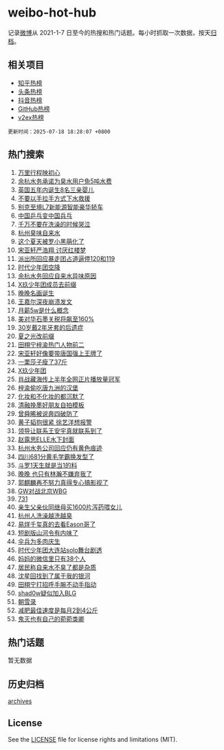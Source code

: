 # weibo-hot-hub

记录[微博](https://www.weibo.com)从 2021-1-7 日至今的热搜和热门话题。每小时抓取一次数据，按天[归档](archives)。

## 相关项目

- [知乎热榜](https://github.com/snaildev/zhihu-hot-hub)
- [头条热榜](https://github.com/snaildev/toutiao-hot-hub)
- [抖音热榜](https://github.com/snaildev/douyin-hot-hub)
- [GitHub热榜](https://github.com/snaildev/github-hot-hub)
- [v2ex热榜](https://github.com/snaildev/v2ex-hot-hub)


`更新时间：2025-07-18 18:28:07 +0800`

## 热门搜索

1. [万里行程映初心](https://m.weibo.cn/search?containerid=100103type%3D1%26t%3D10%26q%3D%23%E4%B8%87%E9%87%8C%E8%A1%8C%E7%A8%8B%E6%98%A0%E5%88%9D%E5%BF%83%23&stream_entry_id=51&isnewpage=1&extparam=seat%3D1%26cate%3D10103%26pos%3D0%26filter_type%3Drealtimehot%26stream_entry_id%3D51%26c_type%3D51%26dgr%3D0%26q%3D%2523%25E4%25B8%2587%25E9%2587%258C%25E8%25A1%258C%25E7%25A8%258B%25E6%2598%25A0%25E5%2588%259D%25E5%25BF%2583%2523%26display_time%3D1752834485%26pre_seqid%3D175283448571009962369)
1. [余杭水务承诺为臭水用户免5吨水费](https://m.weibo.cn/search?containerid=100103type%3D1%26t%3D10%26q%3D%23%E4%BD%99%E6%9D%AD%E6%B0%B4%E5%8A%A1%E6%89%BF%E8%AF%BA%E4%B8%BA%E8%87%AD%E6%B0%B4%E7%94%A8%E6%88%B7%E5%85%8D5%E5%90%A8%E6%B0%B4%E8%B4%B9%23&stream_entry_id=31&isnewpage=1&extparam=seat%3D1%26dgr%3D0%26filter_type%3Drealtimehot%26c_type%3D31%26cate%3D5001%26pos%3D0%26lcate%3D5001%26band_rank%3D1%26stream_entry_id%3D31%26flag%3D0%26realpos%3D1%26q%3D%2523%25E4%25BD%2599%25E6%259D%25AD%25E6%25B0%25B4%25E5%258A%25A1%25E6%2589%25BF%25E8%25AF%25BA%25E4%25B8%25BA%25E8%2587%25AD%25E6%25B0%25B4%25E7%2594%25A8%25E6%2588%25B7%25E5%2585%258D5%25E5%2590%25A8%25E6%25B0%25B4%25E8%25B4%25B9%2523%26display_time%3D1752834485%26pre_seqid%3D175283448571009962369)
1. [英国五年内诞生8名三亲婴儿](https://m.weibo.cn/search?containerid=100103type%3D1%26t%3D10%26q%3D%23%E8%8B%B1%E5%9B%BD%E4%BA%94%E5%B9%B4%E5%86%85%E8%AF%9E%E7%94%9F8%E5%90%8D%E4%B8%89%E4%BA%B2%E5%A9%B4%E5%84%BF%23&stream_entry_id=31&isnewpage=1&extparam=seat%3D1%26dgr%3D0%26filter_type%3Drealtimehot%26c_type%3D31%26cate%3D5001%26pos%3D1%26lcate%3D5001%26band_rank%3D2%26stream_entry_id%3D31%26flag%3D0%26realpos%3D2%26q%3D%2523%25E8%258B%25B1%25E5%259B%25BD%25E4%25BA%2594%25E5%25B9%25B4%25E5%2586%2585%25E8%25AF%259E%25E7%2594%259F8%25E5%2590%258D%25E4%25B8%2589%25E4%25BA%25B2%25E5%25A9%25B4%25E5%2584%25BF%2523%26display_time%3D1752834485%26pre_seqid%3D175283448571009962369)
1. [不要以手拉手方式下水救援](https://m.weibo.cn/search?containerid=100103type%3D1%26t%3D10%26q%3D%23%E4%B8%8D%E8%A6%81%E4%BB%A5%E6%89%8B%E6%8B%89%E6%89%8B%E6%96%B9%E5%BC%8F%E4%B8%8B%E6%B0%B4%E6%95%91%E6%8F%B4%23&stream_entry_id=31&isnewpage=1&extparam=seat%3D1%26dgr%3D0%26filter_type%3Drealtimehot%26c_type%3D31%26cate%3D5001%26pos%3D2%26lcate%3D5001%26band_rank%3D3%26stream_entry_id%3D31%26flag%3D0%26realpos%3D3%26q%3D%2523%25E4%25B8%258D%25E8%25A6%2581%25E4%25BB%25A5%25E6%2589%258B%25E6%258B%2589%25E6%2589%258B%25E6%2596%25B9%25E5%25BC%258F%25E4%25B8%258B%25E6%25B0%25B4%25E6%2595%2591%25E6%258F%25B4%2523%26display_time%3D1752834485%26pre_seqid%3D175283448571009962369)
1. [别克至境L7新能源智能豪华轿车](https://m.weibo.cn/search?containerid=100103type%3D1%26t%3D10%26q%3D%23%E5%88%AB%E5%85%8B%E8%87%B3%E5%A2%83L7%E6%96%B0%E8%83%BD%E6%BA%90%E6%99%BA%E8%83%BD%E8%B1%AA%E5%8D%8E%E8%BD%BF%E8%BD%A6%23&stream_entry_id=31&isnewpage=1&extparam=seat%3D1%26dgr%3D0%26adid%3D293965%26filter_type%3Drealtimehot%26c_type%3D31%26topic_ad%3D1%26cate%3D5001%26lcate%3D5001%26band_rank%3D4%26stream_entry_id%3D31%26pos%3D3%26q%3D%2523%25E5%2588%25AB%25E5%2585%258B%25E8%2587%25B3%25E5%25A2%2583L7%25E6%2596%25B0%25E8%2583%25BD%25E6%25BA%2590%25E6%2599%25BA%25E8%2583%25BD%25E8%25B1%25AA%25E5%258D%258E%25E8%25BD%25BF%25E8%25BD%25A6%2523%26is_ad_pos%3D1%26display_time%3D1752834485%26pre_seqid%3D175283448571009962369)
1. [中国乒乓变中国兵乓](https://m.weibo.cn/search?containerid=100103type%3D1%26t%3D10%26q%3D%E4%B8%AD%E5%9B%BD%E4%B9%92%E4%B9%93%E5%8F%98%E4%B8%AD%E5%9B%BD%E5%85%B5%E4%B9%93&stream_entry_id=31&isnewpage=1&extparam=seat%3D1%26dgr%3D0%26filter_type%3Drealtimehot%26c_type%3D31%26cate%3D5001%26pos%3D4%26lcate%3D5001%26band_rank%3D4%26stream_entry_id%3D31%26flag%3D0%26realpos%3D4%26q%3D%25E4%25B8%25AD%25E5%259B%25BD%25E4%25B9%2592%25E4%25B9%2593%25E5%258F%2598%25E4%25B8%25AD%25E5%259B%25BD%25E5%2585%25B5%25E4%25B9%2593%26display_time%3D1752834485%26pre_seqid%3D175283448571009962369)
1. [千万不要在洗澡的时候哭泣](https://m.weibo.cn/search?containerid=100103type%3D1%26t%3D10%26q%3D%E5%8D%83%E4%B8%87%E4%B8%8D%E8%A6%81%E5%9C%A8%E6%B4%97%E6%BE%A1%E7%9A%84%E6%97%B6%E5%80%99%E5%93%AD%E6%B3%A3&stream_entry_id=31&isnewpage=1&extparam=seat%3D1%26dgr%3D0%26filter_type%3Drealtimehot%26c_type%3D31%26cate%3D5001%26pos%3D5%26lcate%3D5001%26band_rank%3D5%26stream_entry_id%3D31%26flag%3D2%26realpos%3D5%26q%3D%25E5%258D%2583%25E4%25B8%2587%25E4%25B8%258D%25E8%25A6%2581%25E5%259C%25A8%25E6%25B4%2597%25E6%25BE%25A1%25E7%259A%2584%25E6%2597%25B6%25E5%2580%2599%25E5%2593%25AD%25E6%25B3%25A3%26display_time%3D1752834485%26pre_seqid%3D175283448571009962369)
1. [杭州臭味自来水](https://m.weibo.cn/search?containerid=100103type%3D1%26t%3D10%26q%3D%E6%9D%AD%E5%B7%9E%E8%87%AD%E5%91%B3%E8%87%AA%E6%9D%A5%E6%B0%B4&stream_entry_id=31&isnewpage=1&extparam=seat%3D1%26dgr%3D0%26filter_type%3Drealtimehot%26c_type%3D31%26cate%3D5001%26pos%3D6%26lcate%3D5001%26band_rank%3D6%26stream_entry_id%3D31%26flag%3D2%26realpos%3D6%26q%3D%25E6%259D%25AD%25E5%25B7%259E%25E8%2587%25AD%25E5%2591%25B3%25E8%2587%25AA%25E6%259D%25A5%25E6%25B0%25B4%26display_time%3D1752834485%26pre_seqid%3D175283448571009962369)
1. [这个夏天被罗小黑萌化了](https://m.weibo.cn/search?containerid=100103type%3D1%26t%3D10%26q%3D%23%E8%BF%99%E4%B8%AA%E5%A4%8F%E5%A4%A9%E8%A2%AB%E7%BD%97%E5%B0%8F%E9%BB%91%E8%90%8C%E5%8C%96%E4%BA%86%23&stream_entry_id=31&isnewpage=1&extparam=seat%3D1%26dgr%3D0%26adid%3D293809%26filter_type%3Drealtimehot%26c_type%3D31%26topic_ad%3D1%26cate%3D5001%26lcate%3D5001%26band_rank%3D7%26stream_entry_id%3D31%26pos%3D7%26q%3D%2523%25E8%25BF%2599%25E4%25B8%25AA%25E5%25A4%258F%25E5%25A4%25A9%25E8%25A2%25AB%25E7%25BD%2597%25E5%25B0%258F%25E9%25BB%2591%25E8%2590%258C%25E5%258C%2596%25E4%25BA%2586%2523%26is_ad_pos%3D1%26display_time%3D1752834485%26pre_seqid%3D175283448571009962369)
1. [宋亚轩严浩翔 讨厌红楼梦](https://m.weibo.cn/search?containerid=100103type%3D1%26t%3D10%26q%3D%E5%AE%8B%E4%BA%9A%E8%BD%A9%E4%B8%A5%E6%B5%A9%E7%BF%94+%E8%AE%A8%E5%8E%8C%E7%BA%A2%E6%A5%BC%E6%A2%A6&stream_entry_id=31&isnewpage=1&extparam=seat%3D1%26dgr%3D0%26filter_type%3Drealtimehot%26c_type%3D31%26cate%3D5001%26pos%3D8%26lcate%3D5001%26band_rank%3D7%26stream_entry_id%3D31%26flag%3D1%26realpos%3D7%26q%3D%25E5%25AE%258B%25E4%25BA%259A%25E8%25BD%25A9%25E4%25B8%25A5%25E6%25B5%25A9%25E7%25BF%2594%2520%25E8%25AE%25A8%25E5%258E%258C%25E7%25BA%25A2%25E6%25A5%25BC%25E6%25A2%25A6%26display_time%3D1752834485%26pre_seqid%3D175283448571009962369)
1. [派出所回应暴走团占道逼停120和119](https://m.weibo.cn/search?containerid=100103type%3D1%26t%3D10%26q%3D%23%E6%B4%BE%E5%87%BA%E6%89%80%E5%9B%9E%E5%BA%94%E6%9A%B4%E8%B5%B0%E5%9B%A2%E5%8D%A0%E9%81%93%E9%80%BC%E5%81%9C120%E5%92%8C119%23&stream_entry_id=31&isnewpage=1&extparam=seat%3D1%26dgr%3D0%26filter_type%3Drealtimehot%26c_type%3D31%26cate%3D5001%26pos%3D9%26lcate%3D5001%26band_rank%3D8%26stream_entry_id%3D31%26flag%3D0%26realpos%3D8%26q%3D%2523%25E6%25B4%25BE%25E5%2587%25BA%25E6%2589%2580%25E5%259B%259E%25E5%25BA%2594%25E6%259A%25B4%25E8%25B5%25B0%25E5%259B%25A2%25E5%258D%25A0%25E9%2581%2593%25E9%2580%25BC%25E5%2581%259C120%25E5%2592%258C119%2523%26display_time%3D1752834485%26pre_seqid%3D175283448571009962369)
1. [时代少年团空降](https://m.weibo.cn/search?containerid=100103type%3D1%26t%3D10%26q%3D%E6%97%B6%E4%BB%A3%E5%B0%91%E5%B9%B4%E5%9B%A2%E7%A9%BA%E9%99%8D&stream_entry_id=31&isnewpage=1&extparam=seat%3D1%26dgr%3D0%26filter_type%3Drealtimehot%26c_type%3D31%26cate%3D5001%26pos%3D10%26lcate%3D5001%26band_rank%3D9%26stream_entry_id%3D31%26flag%3D0%26realpos%3D9%26q%3D%25E6%2597%25B6%25E4%25BB%25A3%25E5%25B0%2591%25E5%25B9%25B4%25E5%259B%25A2%25E7%25A9%25BA%25E9%2599%258D%26display_time%3D1752834485%26pre_seqid%3D175283448571009962369)
1. [余杭水务回应自来水异味原因](https://m.weibo.cn/search?containerid=100103type%3D1%26t%3D10%26q%3D%23%E4%BD%99%E6%9D%AD%E6%B0%B4%E5%8A%A1%E5%9B%9E%E5%BA%94%E8%87%AA%E6%9D%A5%E6%B0%B4%E5%BC%82%E5%91%B3%E5%8E%9F%E5%9B%A0%23&stream_entry_id=31&isnewpage=1&extparam=seat%3D1%26dgr%3D0%26filter_type%3Drealtimehot%26c_type%3D31%26cate%3D5001%26pos%3D11%26lcate%3D5001%26band_rank%3D10%26stream_entry_id%3D31%26flag%3D1%26realpos%3D10%26q%3D%2523%25E4%25BD%2599%25E6%259D%25AD%25E6%25B0%25B4%25E5%258A%25A1%25E5%259B%259E%25E5%25BA%2594%25E8%2587%25AA%25E6%259D%25A5%25E6%25B0%25B4%25E5%25BC%2582%25E5%2591%25B3%25E5%258E%259F%25E5%259B%25A0%2523%26display_time%3D1752834485%26pre_seqid%3D175283448571009962369)
1. [X玖少年团成员去前缀](https://m.weibo.cn/search?containerid=100103type%3D1%26t%3D10%26q%3D%23X%E7%8E%96%E5%B0%91%E5%B9%B4%E5%9B%A2%E6%88%90%E5%91%98%E5%8E%BB%E5%89%8D%E7%BC%80%23&stream_entry_id=31&isnewpage=1&extparam=seat%3D1%26dgr%3D0%26filter_type%3Drealtimehot%26c_type%3D31%26cate%3D5001%26pos%3D12%26lcate%3D5001%26band_rank%3D11%26stream_entry_id%3D31%26flag%3D1%26realpos%3D11%26q%3D%2523X%25E7%258E%2596%25E5%25B0%2591%25E5%25B9%25B4%25E5%259B%25A2%25E6%2588%2590%25E5%2591%2598%25E5%258E%25BB%25E5%2589%258D%25E7%25BC%2580%2523%26display_time%3D1752834485%26pre_seqid%3D175283448571009962369)
1. [晚晚名画诞生](https://m.weibo.cn/search?containerid=100103type%3D1%26t%3D10%26q%3D%E6%99%9A%E6%99%9A%E5%90%8D%E7%94%BB%E8%AF%9E%E7%94%9F&stream_entry_id=31&isnewpage=1&extparam=seat%3D1%26dgr%3D0%26filter_type%3Drealtimehot%26c_type%3D31%26cate%3D5001%26pos%3D13%26lcate%3D5001%26band_rank%3D12%26stream_entry_id%3D31%26flag%3D1%26realpos%3D12%26q%3D%25E6%2599%259A%25E6%2599%259A%25E5%2590%258D%25E7%2594%25BB%25E8%25AF%259E%25E7%2594%259F%26display_time%3D1752834485%26pre_seqid%3D175283448571009962369)
1. [王嘉尔深夜崩溃发文](https://m.weibo.cn/search?containerid=100103type%3D1%26t%3D10%26q%3D%23%E7%8E%8B%E5%98%89%E5%B0%94%E6%B7%B1%E5%A4%9C%E5%B4%A9%E6%BA%83%E5%8F%91%E6%96%87%23&stream_entry_id=31&isnewpage=1&extparam=seat%3D1%26dgr%3D0%26filter_type%3Drealtimehot%26c_type%3D31%26cate%3D5001%26pos%3D14%26lcate%3D5001%26band_rank%3D13%26stream_entry_id%3D31%26flag%3D2%26realpos%3D13%26q%3D%2523%25E7%258E%258B%25E5%2598%2589%25E5%25B0%2594%25E6%25B7%25B1%25E5%25A4%259C%25E5%25B4%25A9%25E6%25BA%2583%25E5%258F%2591%25E6%2596%2587%2523%26display_time%3D1752834485%26pre_seqid%3D175283448571009962369)
1. [月薪5w是什么概念](https://m.weibo.cn/search?containerid=100103type%3D1%26t%3D10%26q%3D%E6%9C%88%E8%96%AA5w%E6%98%AF%E4%BB%80%E4%B9%88%E6%A6%82%E5%BF%B5&stream_entry_id=31&isnewpage=1&extparam=seat%3D1%26dgr%3D0%26filter_type%3Drealtimehot%26c_type%3D31%26cate%3D5001%26pos%3D15%26lcate%3D5001%26band_rank%3D14%26stream_entry_id%3D31%26flag%3D0%26realpos%3D14%26q%3D%25E6%259C%2588%25E8%2596%25AA5w%25E6%2598%25AF%25E4%25BB%2580%25E4%25B9%2588%25E6%25A6%2582%25E5%25BF%25B5%26display_time%3D1752834485%26pre_seqid%3D175283448571009962369)
1. [美对华石墨关税将飙至160%](https://m.weibo.cn/search?containerid=100103type%3D1%26t%3D10%26q%3D%23%E7%BE%8E%E5%AF%B9%E5%8D%8E%E7%9F%B3%E5%A2%A8%E5%85%B3%E7%A8%8E%E5%B0%86%E9%A3%99%E8%87%B3160%25%23&stream_entry_id=31&isnewpage=1&extparam=seat%3D1%26dgr%3D0%26filter_type%3Drealtimehot%26c_type%3D31%26cate%3D5001%26pos%3D16%26lcate%3D5001%26band_rank%3D15%26stream_entry_id%3D31%26flag%3D1%26realpos%3D15%26q%3D%2523%25E7%25BE%258E%25E5%25AF%25B9%25E5%258D%258E%25E7%259F%25B3%25E5%25A2%25A8%25E5%2585%25B3%25E7%25A8%258E%25E5%25B0%2586%25E9%25A3%2599%25E8%2587%25B3160%2525%2523%26display_time%3D1752834485%26pre_seqid%3D175283448571009962369)
1. [30岁戴2年牙套的后遗症](https://m.weibo.cn/search?containerid=100103type%3D1%26t%3D10%26q%3D30%E5%B2%81%E6%88%B42%E5%B9%B4%E7%89%99%E5%A5%97%E7%9A%84%E5%90%8E%E9%81%97%E7%97%87&stream_entry_id=31&isnewpage=1&extparam=seat%3D1%26dgr%3D0%26filter_type%3Drealtimehot%26c_type%3D31%26cate%3D5001%26pos%3D17%26lcate%3D5001%26band_rank%3D16%26stream_entry_id%3D31%26flag%3D2%26realpos%3D16%26q%3D30%25E5%25B2%2581%25E6%2588%25B42%25E5%25B9%25B4%25E7%2589%2599%25E5%25A5%2597%25E7%259A%2584%25E5%2590%258E%25E9%2581%2597%25E7%2597%2587%26display_time%3D1752834485%26pre_seqid%3D175283448571009962369)
1. [夏之光改前缀](https://m.weibo.cn/search?containerid=100103type%3D1%26t%3D10%26q%3D%23%E5%A4%8F%E4%B9%8B%E5%85%89%E6%94%B9%E5%89%8D%E7%BC%80%23&stream_entry_id=31&isnewpage=1&extparam=seat%3D1%26dgr%3D0%26filter_type%3Drealtimehot%26c_type%3D31%26cate%3D5001%26pos%3D18%26lcate%3D5001%26band_rank%3D17%26stream_entry_id%3D31%26flag%3D1%26realpos%3D17%26q%3D%2523%25E5%25A4%258F%25E4%25B9%258B%25E5%2585%2589%25E6%2594%25B9%25E5%2589%258D%25E7%25BC%2580%2523%26display_time%3D1752834485%26pre_seqid%3D175283448571009962369)
1. [田栩宁梓渝热门人物前二](https://m.weibo.cn/search?containerid=100103type%3D1%26t%3D10%26q%3D%23%E7%94%B0%E6%A0%A9%E5%AE%81%E6%A2%93%E6%B8%9D%E7%83%AD%E9%97%A8%E4%BA%BA%E7%89%A9%E5%89%8D%E4%BA%8C%23&stream_entry_id=31&isnewpage=1&extparam=seat%3D1%26dgr%3D0%26filter_type%3Drealtimehot%26c_type%3D31%26cate%3D5001%26pos%3D19%26lcate%3D5001%26band_rank%3D18%26stream_entry_id%3D31%26flag%3D1%26realpos%3D18%26q%3D%2523%25E7%2594%25B0%25E6%25A0%25A9%25E5%25AE%2581%25E6%25A2%2593%25E6%25B8%259D%25E7%2583%25AD%25E9%2597%25A8%25E4%25BA%25BA%25E7%2589%25A9%25E5%2589%258D%25E4%25BA%258C%2523%26display_time%3D1752834485%26pre_seqid%3D175283448571009962369)
1. [宋亚轩好像要带唐国强上王牌了](https://m.weibo.cn/search?containerid=100103type%3D1%26t%3D10%26q%3D%E5%AE%8B%E4%BA%9A%E8%BD%A9%E5%A5%BD%E5%83%8F%E8%A6%81%E5%B8%A6%E5%94%90%E5%9B%BD%E5%BC%BA%E4%B8%8A%E7%8E%8B%E7%89%8C%E4%BA%86&stream_entry_id=31&isnewpage=1&extparam=seat%3D1%26dgr%3D0%26filter_type%3Drealtimehot%26c_type%3D31%26cate%3D5001%26pos%3D20%26lcate%3D5001%26band_rank%3D19%26stream_entry_id%3D31%26flag%3D1%26realpos%3D19%26q%3D%25E5%25AE%258B%25E4%25BA%259A%25E8%25BD%25A9%25E5%25A5%25BD%25E5%2583%258F%25E8%25A6%2581%25E5%25B8%25A6%25E5%2594%2590%25E5%259B%25BD%25E5%25BC%25BA%25E4%25B8%258A%25E7%258E%258B%25E7%2589%258C%25E4%25BA%2586%26display_time%3D1752834485%26pre_seqid%3D175283448571009962369)
1. [一栗莎子瘦了37斤](https://m.weibo.cn/search?containerid=100103type%3D1%26t%3D10%26q%3D%23%E4%B8%80%E6%A0%97%E8%8E%8E%E5%AD%90%E7%98%A6%E4%BA%8637%E6%96%A4%23&stream_entry_id=31&isnewpage=1&extparam=seat%3D1%26dgr%3D0%26filter_type%3Drealtimehot%26c_type%3D31%26cate%3D5001%26pos%3D21%26lcate%3D5001%26band_rank%3D20%26stream_entry_id%3D31%26flag%3D2%26realpos%3D20%26q%3D%2523%25E4%25B8%2580%25E6%25A0%2597%25E8%258E%258E%25E5%25AD%2590%25E7%2598%25A6%25E4%25BA%258637%25E6%2596%25A4%2523%26display_time%3D1752834485%26pre_seqid%3D175283448571009962369)
1. [X玖少年团](https://m.weibo.cn/search?containerid=100103type%3D1%26t%3D10%26q%3DX%E7%8E%96%E5%B0%91%E5%B9%B4%E5%9B%A2&stream_entry_id=31&isnewpage=1&extparam=seat%3D1%26dgr%3D0%26filter_type%3Drealtimehot%26c_type%3D31%26cate%3D5001%26pos%3D22%26lcate%3D5001%26band_rank%3D21%26stream_entry_id%3D31%26flag%3D1%26realpos%3D21%26q%3DX%25E7%258E%2596%25E5%25B0%2591%25E5%25B9%25B4%25E5%259B%25A2%26display_time%3D1752834485%26pre_seqid%3D175283448571009962369)
1. [肖战藏海传上半年全网正片播放量冠军](https://m.weibo.cn/search?containerid=100103type%3D1%26t%3D10%26q%3D%23%E8%82%96%E6%88%98%E8%97%8F%E6%B5%B7%E4%BC%A0%E4%B8%8A%E5%8D%8A%E5%B9%B4%E5%85%A8%E7%BD%91%E6%AD%A3%E7%89%87%E6%92%AD%E6%94%BE%E9%87%8F%E5%86%A0%E5%86%9B%23&stream_entry_id=31&isnewpage=1&extparam=seat%3D1%26dgr%3D0%26filter_type%3Drealtimehot%26c_type%3D31%26cate%3D5001%26pos%3D23%26lcate%3D5001%26band_rank%3D22%26stream_entry_id%3D31%26flag%3D0%26realpos%3D22%26q%3D%2523%25E8%2582%2596%25E6%2588%2598%25E8%2597%258F%25E6%25B5%25B7%25E4%25BC%25A0%25E4%25B8%258A%25E5%258D%258A%25E5%25B9%25B4%25E5%2585%25A8%25E7%25BD%2591%25E6%25AD%25A3%25E7%2589%2587%25E6%2592%25AD%25E6%2594%25BE%25E9%2587%258F%25E5%2586%25A0%25E5%2586%259B%2523%26display_time%3D1752834485%26pre_seqid%3D175283448571009962369)
1. [梓渝偷吃唐九洲的汉堡](https://m.weibo.cn/search?containerid=100103type%3D1%26t%3D10%26q%3D%E6%A2%93%E6%B8%9D%E5%81%B7%E5%90%83%E5%94%90%E4%B9%9D%E6%B4%B2%E7%9A%84%E6%B1%89%E5%A0%A1&stream_entry_id=31&isnewpage=1&extparam=seat%3D1%26dgr%3D0%26filter_type%3Drealtimehot%26c_type%3D31%26cate%3D5001%26pos%3D24%26lcate%3D5001%26band_rank%3D23%26stream_entry_id%3D31%26flag%3D1%26realpos%3D23%26q%3D%25E6%25A2%2593%25E6%25B8%259D%25E5%2581%25B7%25E5%2590%2583%25E5%2594%2590%25E4%25B9%259D%25E6%25B4%25B2%25E7%259A%2584%25E6%25B1%2589%25E5%25A0%25A1%26display_time%3D1752834485%26pre_seqid%3D175283448571009962369)
1. [化妆和不化妆的都沉默了](https://m.weibo.cn/search?containerid=100103type%3D1%26t%3D10%26q%3D%E5%8C%96%E5%A6%86%E5%92%8C%E4%B8%8D%E5%8C%96%E5%A6%86%E7%9A%84%E9%83%BD%E6%B2%89%E9%BB%98%E4%BA%86&stream_entry_id=31&isnewpage=1&extparam=seat%3D1%26dgr%3D0%26filter_type%3Drealtimehot%26c_type%3D31%26cate%3D5001%26pos%3D25%26lcate%3D5001%26band_rank%3D24%26stream_entry_id%3D31%26flag%3D1%26realpos%3D24%26q%3D%25E5%258C%2596%25E5%25A6%2586%25E5%2592%258C%25E4%25B8%258D%25E5%258C%2596%25E5%25A6%2586%25E7%259A%2584%25E9%2583%25BD%25E6%25B2%2589%25E9%25BB%2598%25E4%25BA%2586%26display_time%3D1752834485%26pre_seqid%3D175283448571009962369)
1. [清融挽墨好朋友自拍模板](https://m.weibo.cn/search?containerid=100103type%3D1%26t%3D10%26q%3D%E6%B8%85%E8%9E%8D%E6%8C%BD%E5%A2%A8%E5%A5%BD%E6%9C%8B%E5%8F%8B%E8%87%AA%E6%8B%8D%E6%A8%A1%E6%9D%BF&stream_entry_id=31&isnewpage=1&extparam=seat%3D1%26dgr%3D0%26filter_type%3Drealtimehot%26c_type%3D31%26cate%3D5001%26pos%3D26%26lcate%3D5001%26band_rank%3D25%26stream_entry_id%3D31%26flag%3D1%26realpos%3D25%26q%3D%25E6%25B8%2585%25E8%259E%258D%25E6%258C%25BD%25E5%25A2%25A8%25E5%25A5%25BD%25E6%259C%258B%25E5%258F%258B%25E8%2587%25AA%25E6%258B%258D%25E6%25A8%25A1%25E6%259D%25BF%26display_time%3D1752834485%26pre_seqid%3D175283448571009962369)
1. [曾舜晞被说奔四破防了](https://m.weibo.cn/search?containerid=100103type%3D1%26t%3D10%26q%3D%E6%9B%BE%E8%88%9C%E6%99%9E%E8%A2%AB%E8%AF%B4%E5%A5%94%E5%9B%9B%E7%A0%B4%E9%98%B2%E4%BA%86&stream_entry_id=31&isnewpage=1&extparam=seat%3D1%26dgr%3D0%26filter_type%3Drealtimehot%26c_type%3D31%26cate%3D5001%26pos%3D27%26lcate%3D5001%26band_rank%3D26%26stream_entry_id%3D31%26flag%3D1%26realpos%3D26%26q%3D%25E6%259B%25BE%25E8%2588%259C%25E6%2599%259E%25E8%25A2%25AB%25E8%25AF%25B4%25E5%25A5%2594%25E5%259B%259B%25E7%25A0%25B4%25E9%2598%25B2%25E4%25BA%2586%26display_time%3D1752834485%26pre_seqid%3D175283448571009962369)
1. [黄子韬抱很紧 徐艺洋想报警](https://m.weibo.cn/search?containerid=100103type%3D1%26t%3D10%26q%3D%23%E9%BB%84%E5%AD%90%E9%9F%AC%E6%8A%B1%E5%BE%88%E7%B4%A7+%E5%BE%90%E8%89%BA%E6%B4%8B%E6%83%B3%E6%8A%A5%E8%AD%A6%23&stream_entry_id=31&isnewpage=1&extparam=seat%3D1%26dgr%3D0%26filter_type%3Drealtimehot%26c_type%3D31%26cate%3D5001%26pos%3D28%26lcate%3D5001%26band_rank%3D27%26stream_entry_id%3D31%26flag%3D0%26realpos%3D27%26q%3D%2523%25E9%25BB%2584%25E5%25AD%2590%25E9%259F%25AC%25E6%258A%25B1%25E5%25BE%2588%25E7%25B4%25A7%2520%25E5%25BE%2590%25E8%2589%25BA%25E6%25B4%258B%25E6%2583%25B3%25E6%258A%25A5%25E8%25AD%25A6%2523%26display_time%3D1752834485%26pre_seqid%3D175283448571009962369)
1. [领导让联系王安宇真就联系到了](https://m.weibo.cn/search?containerid=100103type%3D1%26t%3D10%26q%3D%23%E9%A2%86%E5%AF%BC%E8%AE%A9%E8%81%94%E7%B3%BB%E7%8E%8B%E5%AE%89%E5%AE%87%E7%9C%9F%E5%B0%B1%E8%81%94%E7%B3%BB%E5%88%B0%E4%BA%86%23&stream_entry_id=31&isnewpage=1&extparam=seat%3D1%26dgr%3D0%26filter_type%3Drealtimehot%26c_type%3D31%26cate%3D5001%26pos%3D29%26lcate%3D5001%26band_rank%3D28%26stream_entry_id%3D31%26flag%3D0%26realpos%3D28%26q%3D%2523%25E9%25A2%2586%25E5%25AF%25BC%25E8%25AE%25A9%25E8%2581%2594%25E7%25B3%25BB%25E7%258E%258B%25E5%25AE%2589%25E5%25AE%2587%25E7%259C%259F%25E5%25B0%25B1%25E8%2581%2594%25E7%25B3%25BB%25E5%2588%25B0%25E4%25BA%2586%2523%26display_time%3D1752834485%26pre_seqid%3D175283448571009962369)
1. [赵露思ELLE水下封面](https://m.weibo.cn/search?containerid=100103type%3D1%26t%3D10%26q%3D%23%E8%B5%B5%E9%9C%B2%E6%80%9DELLE%E6%B0%B4%E4%B8%8B%E5%B0%81%E9%9D%A2%23&stream_entry_id=31&isnewpage=1&extparam=seat%3D1%26dgr%3D0%26filter_type%3Drealtimehot%26c_type%3D31%26cate%3D5001%26pos%3D30%26lcate%3D5001%26band_rank%3D29%26stream_entry_id%3D31%26flag%3D1%26realpos%3D29%26q%3D%2523%25E8%25B5%25B5%25E9%259C%25B2%25E6%2580%259DELLE%25E6%25B0%25B4%25E4%25B8%258B%25E5%25B0%2581%25E9%259D%25A2%2523%26display_time%3D1752834485%26pre_seqid%3D175283448571009962369)
1. [杭州水务公司回应仍有黄色痕迹](https://m.weibo.cn/search?containerid=100103type%3D1%26t%3D10%26q%3D%23%E6%9D%AD%E5%B7%9E%E6%B0%B4%E5%8A%A1%E5%85%AC%E5%8F%B8%E5%9B%9E%E5%BA%94%E4%BB%8D%E6%9C%89%E9%BB%84%E8%89%B2%E7%97%95%E8%BF%B9%23&stream_entry_id=31&isnewpage=1&extparam=seat%3D1%26dgr%3D0%26filter_type%3Drealtimehot%26c_type%3D31%26cate%3D5001%26pos%3D31%26lcate%3D5001%26band_rank%3D30%26stream_entry_id%3D31%26flag%3D1%26realpos%3D30%26q%3D%2523%25E6%259D%25AD%25E5%25B7%259E%25E6%25B0%25B4%25E5%258A%25A1%25E5%2585%25AC%25E5%258F%25B8%25E5%259B%259E%25E5%25BA%2594%25E4%25BB%258D%25E6%259C%2589%25E9%25BB%2584%25E8%2589%25B2%25E7%2597%2595%25E8%25BF%25B9%2523%26display_time%3D1752834485%26pre_seqid%3D175283448571009962369)
1. [四川681分黄毛学霸换发型了](https://m.weibo.cn/search?containerid=100103type%3D1%26t%3D10%26q%3D%23%E5%9B%9B%E5%B7%9D681%E5%88%86%E9%BB%84%E6%AF%9B%E5%AD%A6%E9%9C%B8%E6%8D%A2%E5%8F%91%E5%9E%8B%E4%BA%86%23&stream_entry_id=31&isnewpage=1&extparam=seat%3D1%26dgr%3D0%26filter_type%3Drealtimehot%26c_type%3D31%26cate%3D5001%26pos%3D32%26lcate%3D5001%26band_rank%3D31%26stream_entry_id%3D31%26flag%3D1%26realpos%3D31%26q%3D%2523%25E5%259B%259B%25E5%25B7%259D681%25E5%2588%2586%25E9%25BB%2584%25E6%25AF%259B%25E5%25AD%25A6%25E9%259C%25B8%25E6%258D%25A2%25E5%258F%2591%25E5%259E%258B%25E4%25BA%2586%2523%26display_time%3D1752834485%26pre_seqid%3D175283448571009962369)
1. [斗罗1天生就是当1的料](https://m.weibo.cn/search?containerid=100103type%3D1%26t%3D10%26q%3D%E6%96%97%E7%BD%971%E5%A4%A9%E7%94%9F%E5%B0%B1%E6%98%AF%E5%BD%931%E7%9A%84%E6%96%99&stream_entry_id=31&isnewpage=1&extparam=seat%3D1%26dgr%3D0%26filter_type%3Drealtimehot%26c_type%3D31%26cate%3D5001%26pos%3D33%26lcate%3D5001%26band_rank%3D32%26stream_entry_id%3D31%26flag%3D1%26realpos%3D32%26q%3D%25E6%2596%2597%25E7%25BD%25971%25E5%25A4%25A9%25E7%2594%259F%25E5%25B0%25B1%25E6%2598%25AF%25E5%25BD%25931%25E7%259A%2584%25E6%2596%2599%26display_time%3D1752834485%26pre_seqid%3D175283448571009962369)
1. [晚晚 也只有林瀚不嫌弃我了](https://m.weibo.cn/search?containerid=100103type%3D1%26t%3D10%26q%3D%E6%99%9A%E6%99%9A+%E4%B9%9F%E5%8F%AA%E6%9C%89%E6%9E%97%E7%80%9A%E4%B8%8D%E5%AB%8C%E5%BC%83%E6%88%91%E4%BA%86&stream_entry_id=31&isnewpage=1&extparam=seat%3D1%26dgr%3D0%26filter_type%3Drealtimehot%26c_type%3D31%26cate%3D5001%26pos%3D34%26lcate%3D5001%26band_rank%3D33%26stream_entry_id%3D31%26flag%3D1%26realpos%3D33%26q%3D%25E6%2599%259A%25E6%2599%259A%2520%25E4%25B9%259F%25E5%258F%25AA%25E6%259C%2589%25E6%259E%2597%25E7%2580%259A%25E4%25B8%258D%25E5%25AB%258C%25E5%25BC%2583%25E6%2588%2591%25E4%25BA%2586%26display_time%3D1752834485%26pre_seqid%3D175283448571009962369)
1. [郭麒麟再不努力真得专心搞影视了](https://m.weibo.cn/search?containerid=100103type%3D1%26t%3D10%26q%3D%E9%83%AD%E9%BA%92%E9%BA%9F%E5%86%8D%E4%B8%8D%E5%8A%AA%E5%8A%9B%E7%9C%9F%E5%BE%97%E4%B8%93%E5%BF%83%E6%90%9E%E5%BD%B1%E8%A7%86%E4%BA%86&stream_entry_id=31&isnewpage=1&extparam=seat%3D1%26dgr%3D0%26filter_type%3Drealtimehot%26c_type%3D31%26cate%3D5001%26pos%3D35%26lcate%3D5001%26band_rank%3D34%26stream_entry_id%3D31%26flag%3D1%26realpos%3D34%26q%3D%25E9%2583%25AD%25E9%25BA%2592%25E9%25BA%259F%25E5%2586%258D%25E4%25B8%258D%25E5%258A%25AA%25E5%258A%259B%25E7%259C%259F%25E5%25BE%2597%25E4%25B8%2593%25E5%25BF%2583%25E6%2590%259E%25E5%25BD%25B1%25E8%25A7%2586%25E4%25BA%2586%26display_time%3D1752834485%26pre_seqid%3D175283448571009962369)
1. [GW对战北京WBG](https://m.weibo.cn/search?containerid=100103type%3D1%26t%3D10%26q%3D%23GW%E5%AF%B9%E6%88%98%E5%8C%97%E4%BA%ACWBG%23&stream_entry_id=31&isnewpage=1&extparam=seat%3D1%26dgr%3D0%26filter_type%3Drealtimehot%26c_type%3D31%26cate%3D5001%26pos%3D36%26lcate%3D5001%26band_rank%3D35%26stream_entry_id%3D31%26flag%3D0%26realpos%3D35%26q%3D%2523GW%25E5%25AF%25B9%25E6%2588%2598%25E5%258C%2597%25E4%25BA%25ACWBG%2523%26display_time%3D1752834485%26pre_seqid%3D175283448571009962369)
1. [731](https://m.weibo.cn/search?containerid=100103type%3D1%26t%3D10%26q%3D731&stream_entry_id=31&isnewpage=1&extparam=seat%3D1%26dgr%3D0%26filter_type%3Drealtimehot%26c_type%3D31%26cate%3D5001%26pos%3D37%26lcate%3D5001%26band_rank%3D36%26stream_entry_id%3D31%26flag%3D1%26realpos%3D36%26q%3D731%26display_time%3D1752834485%26pre_seqid%3D175283448571009962369)
1. [亲生父亲伙同继母买1600片泻药喂女儿](https://m.weibo.cn/search?containerid=100103type%3D1%26t%3D10%26q%3D%23%E4%BA%B2%E7%94%9F%E7%88%B6%E4%BA%B2%E4%BC%99%E5%90%8C%E7%BB%A7%E6%AF%8D%E4%B9%B01600%E7%89%87%E6%B3%BB%E8%8D%AF%E5%96%82%E5%A5%B3%E5%84%BF%23&stream_entry_id=31&isnewpage=1&extparam=seat%3D1%26dgr%3D0%26filter_type%3Drealtimehot%26c_type%3D31%26cate%3D5001%26pos%3D38%26lcate%3D5001%26band_rank%3D37%26stream_entry_id%3D31%26flag%3D1%26realpos%3D37%26q%3D%2523%25E4%25BA%25B2%25E7%2594%259F%25E7%2588%25B6%25E4%25BA%25B2%25E4%25BC%2599%25E5%2590%258C%25E7%25BB%25A7%25E6%25AF%258D%25E4%25B9%25B01600%25E7%2589%2587%25E6%25B3%25BB%25E8%258D%25AF%25E5%2596%2582%25E5%25A5%25B3%25E5%2584%25BF%2523%26display_time%3D1752834485%26pre_seqid%3D175283448571009962369)
1. [杭州人洗澡越洗越臭](https://m.weibo.cn/search?containerid=100103type%3D1%26t%3D10%26q%3D%E6%9D%AD%E5%B7%9E%E4%BA%BA%E6%B4%97%E6%BE%A1%E8%B6%8A%E6%B4%97%E8%B6%8A%E8%87%AD&stream_entry_id=31&isnewpage=1&extparam=seat%3D1%26dgr%3D0%26filter_type%3Drealtimehot%26c_type%3D31%26cate%3D5001%26pos%3D39%26lcate%3D5001%26band_rank%3D38%26stream_entry_id%3D31%26flag%3D1%26realpos%3D38%26q%3D%25E6%259D%25AD%25E5%25B7%259E%25E4%25BA%25BA%25E6%25B4%2597%25E6%25BE%25A1%25E8%25B6%258A%25E6%25B4%2597%25E8%25B6%258A%25E8%2587%25AD%26display_time%3D1752834485%26pre_seqid%3D175283448571009962369)
1. [易烊千玺真的去看Eason哥了](https://m.weibo.cn/search?containerid=100103type%3D1%26t%3D10%26q%3D%E6%98%93%E7%83%8A%E5%8D%83%E7%8E%BA%E7%9C%9F%E7%9A%84%E5%8E%BB%E7%9C%8BEason%E5%93%A5%E4%BA%86&stream_entry_id=31&isnewpage=1&extparam=seat%3D1%26dgr%3D0%26filter_type%3Drealtimehot%26c_type%3D31%26cate%3D5001%26pos%3D40%26lcate%3D5001%26band_rank%3D39%26stream_entry_id%3D31%26flag%3D1%26realpos%3D39%26q%3D%25E6%2598%2593%25E7%2583%258A%25E5%258D%2583%25E7%258E%25BA%25E7%259C%259F%25E7%259A%2584%25E5%258E%25BB%25E7%259C%258BEason%25E5%2593%25A5%25E4%25BA%2586%26display_time%3D1752834485%26pre_seqid%3D175283448571009962369)
1. [短剧版山河令有内味了](https://m.weibo.cn/search?containerid=100103type%3D1%26t%3D10%26q%3D%E7%9F%AD%E5%89%A7%E7%89%88%E5%B1%B1%E6%B2%B3%E4%BB%A4%E6%9C%89%E5%86%85%E5%91%B3%E4%BA%86&stream_entry_id=31&isnewpage=1&extparam=seat%3D1%26dgr%3D0%26filter_type%3Drealtimehot%26c_type%3D31%26cate%3D5001%26pos%3D41%26lcate%3D5001%26band_rank%3D40%26stream_entry_id%3D31%26flag%3D1%26realpos%3D40%26q%3D%25E7%259F%25AD%25E5%2589%25A7%25E7%2589%2588%25E5%25B1%25B1%25E6%25B2%25B3%25E4%25BB%25A4%25E6%259C%2589%25E5%2586%2585%25E5%2591%25B3%25E4%25BA%2586%26display_time%3D1752834485%26pre_seqid%3D175283448571009962369)
1. [伞兵为多肉庆生](https://m.weibo.cn/search?containerid=100103type%3D1%26t%3D10%26q%3D%E4%BC%9E%E5%85%B5%E4%B8%BA%E5%A4%9A%E8%82%89%E5%BA%86%E7%94%9F&stream_entry_id=31&isnewpage=1&extparam=seat%3D1%26dgr%3D0%26filter_type%3Drealtimehot%26c_type%3D31%26cate%3D5001%26pos%3D42%26lcate%3D5001%26band_rank%3D41%26stream_entry_id%3D31%26flag%3D1%26realpos%3D41%26q%3D%25E4%25BC%259E%25E5%2585%25B5%25E4%25B8%25BA%25E5%25A4%259A%25E8%2582%2589%25E5%25BA%2586%25E7%2594%259F%26display_time%3D1752834485%26pre_seqid%3D175283448571009962369)
1. [时代少年团大连站solo舞台剧透](https://m.weibo.cn/search?containerid=100103type%3D1%26t%3D10%26q%3D%23%E6%97%B6%E4%BB%A3%E5%B0%91%E5%B9%B4%E5%9B%A2%E5%A4%A7%E8%BF%9E%E7%AB%99solo%E8%88%9E%E5%8F%B0%E5%89%A7%E9%80%8F%23&stream_entry_id=31&isnewpage=1&extparam=seat%3D1%26dgr%3D0%26filter_type%3Drealtimehot%26c_type%3D31%26cate%3D5001%26pos%3D43%26lcate%3D5001%26band_rank%3D42%26stream_entry_id%3D31%26flag%3D1%26realpos%3D42%26q%3D%2523%25E6%2597%25B6%25E4%25BB%25A3%25E5%25B0%2591%25E5%25B9%25B4%25E5%259B%25A2%25E5%25A4%25A7%25E8%25BF%259E%25E7%25AB%2599solo%25E8%2588%259E%25E5%258F%25B0%25E5%2589%25A7%25E9%2580%258F%2523%26display_time%3D1752834485%26pre_seqid%3D175283448571009962369)
1. [妈妈的微信里只有38个人](https://m.weibo.cn/search?containerid=100103type%3D1%26t%3D10%26q%3D%E5%A6%88%E5%A6%88%E7%9A%84%E5%BE%AE%E4%BF%A1%E9%87%8C%E5%8F%AA%E6%9C%8938%E4%B8%AA%E4%BA%BA&stream_entry_id=31&isnewpage=1&extparam=seat%3D1%26dgr%3D0%26filter_type%3Drealtimehot%26c_type%3D31%26cate%3D5001%26pos%3D44%26lcate%3D5001%26band_rank%3D43%26stream_entry_id%3D31%26flag%3D0%26realpos%3D43%26q%3D%25E5%25A6%2588%25E5%25A6%2588%25E7%259A%2584%25E5%25BE%25AE%25E4%25BF%25A1%25E9%2587%258C%25E5%258F%25AA%25E6%259C%258938%25E4%25B8%25AA%25E4%25BA%25BA%26display_time%3D1752834485%26pre_seqid%3D175283448571009962369)
1. [居民称自来水不臭了都是杂质](https://m.weibo.cn/search?containerid=100103type%3D1%26t%3D10%26q%3D%23%E5%B1%85%E6%B0%91%E7%A7%B0%E8%87%AA%E6%9D%A5%E6%B0%B4%E4%B8%8D%E8%87%AD%E4%BA%86%E9%83%BD%E6%98%AF%E6%9D%82%E8%B4%A8%23&stream_entry_id=31&isnewpage=1&extparam=seat%3D1%26dgr%3D0%26filter_type%3Drealtimehot%26c_type%3D31%26cate%3D5001%26pos%3D45%26lcate%3D5001%26band_rank%3D44%26stream_entry_id%3D31%26flag%3D1%26realpos%3D44%26q%3D%2523%25E5%25B1%2585%25E6%25B0%2591%25E7%25A7%25B0%25E8%2587%25AA%25E6%259D%25A5%25E6%25B0%25B4%25E4%25B8%258D%25E8%2587%25AD%25E4%25BA%2586%25E9%2583%25BD%25E6%2598%25AF%25E6%259D%2582%25E8%25B4%25A8%2523%26display_time%3D1752834485%26pre_seqid%3D175283448571009962369)
1. [沈星回找到了属于我的银河](https://m.weibo.cn/search?containerid=100103type%3D1%26t%3D10%26q%3D%E6%B2%88%E6%98%9F%E5%9B%9E%E6%89%BE%E5%88%B0%E4%BA%86%E5%B1%9E%E4%BA%8E%E6%88%91%E7%9A%84%E9%93%B6%E6%B2%B3&stream_entry_id=31&isnewpage=1&extparam=seat%3D1%26dgr%3D0%26filter_type%3Drealtimehot%26c_type%3D31%26cate%3D5001%26pos%3D46%26lcate%3D5001%26band_rank%3D45%26stream_entry_id%3D31%26flag%3D1%26realpos%3D45%26q%3D%25E6%25B2%2588%25E6%2598%259F%25E5%259B%259E%25E6%2589%25BE%25E5%2588%25B0%25E4%25BA%2586%25E5%25B1%259E%25E4%25BA%258E%25E6%2588%2591%25E7%259A%2584%25E9%2593%25B6%25E6%25B2%25B3%26display_time%3D1752834485%26pre_seqid%3D175283448571009962369)
1. [田栩宁打招呼手腕不动手指动](https://m.weibo.cn/search?containerid=100103type%3D1%26t%3D10%26q%3D%23%E7%94%B0%E6%A0%A9%E5%AE%81%E6%89%93%E6%8B%9B%E5%91%BC%E6%89%8B%E8%85%95%E4%B8%8D%E5%8A%A8%E6%89%8B%E6%8C%87%E5%8A%A8%23&stream_entry_id=31&isnewpage=1&extparam=seat%3D1%26dgr%3D0%26filter_type%3Drealtimehot%26c_type%3D31%26cate%3D5001%26pos%3D47%26lcate%3D5001%26band_rank%3D46%26stream_entry_id%3D31%26flag%3D0%26realpos%3D46%26q%3D%2523%25E7%2594%25B0%25E6%25A0%25A9%25E5%25AE%2581%25E6%2589%2593%25E6%258B%259B%25E5%2591%25BC%25E6%2589%258B%25E8%2585%2595%25E4%25B8%258D%25E5%258A%25A8%25E6%2589%258B%25E6%258C%2587%25E5%258A%25A8%2523%26display_time%3D1752834485%26pre_seqid%3D175283448571009962369)
1. [shad0w疑似加入BLG](https://m.weibo.cn/search?containerid=100103type%3D1%26t%3D10%26q%3D%23shad0w%E7%96%91%E4%BC%BC%E5%8A%A0%E5%85%A5BLG%23&stream_entry_id=31&isnewpage=1&extparam=seat%3D1%26dgr%3D0%26filter_type%3Drealtimehot%26c_type%3D31%26cate%3D5001%26pos%3D48%26lcate%3D5001%26band_rank%3D47%26stream_entry_id%3D31%26flag%3D1%26realpos%3D47%26q%3D%2523shad0w%25E7%2596%2591%25E4%25BC%25BC%25E5%258A%25A0%25E5%2585%25A5BLG%2523%26display_time%3D1752834485%26pre_seqid%3D175283448571009962369)
1. [朝雪录](https://m.weibo.cn/search?containerid=100103type%3D1%26t%3D10%26q%3D%E6%9C%9D%E9%9B%AA%E5%BD%95&stream_entry_id=31&isnewpage=1&extparam=seat%3D1%26dgr%3D0%26filter_type%3Drealtimehot%26c_type%3D31%26cate%3D5001%26pos%3D49%26lcate%3D5001%26band_rank%3D48%26stream_entry_id%3D31%26flag%3D0%26realpos%3D48%26q%3D%25E6%259C%259D%25E9%259B%25AA%25E5%25BD%2595%26display_time%3D1752834485%26pre_seqid%3D175283448571009962369)
1. [减肥最佳速度是每月2到4公斤](https://m.weibo.cn/search?containerid=100103type%3D1%26t%3D10%26q%3D%23%E5%87%8F%E8%82%A5%E6%9C%80%E4%BD%B3%E9%80%9F%E5%BA%A6%E6%98%AF%E6%AF%8F%E6%9C%882%E5%88%B04%E5%85%AC%E6%96%A4%23&stream_entry_id=31&isnewpage=1&extparam=seat%3D1%26dgr%3D0%26filter_type%3Drealtimehot%26c_type%3D31%26cate%3D5001%26pos%3D50%26lcate%3D5001%26band_rank%3D49%26stream_entry_id%3D31%26flag%3D1%26realpos%3D49%26q%3D%2523%25E5%2587%258F%25E8%2582%25A5%25E6%259C%2580%25E4%25BD%25B3%25E9%2580%259F%25E5%25BA%25A6%25E6%2598%25AF%25E6%25AF%258F%25E6%259C%25882%25E5%2588%25B04%25E5%2585%25AC%25E6%2596%25A4%2523%26display_time%3D1752834485%26pre_seqid%3D175283448571009962369)
1. [鬼灭也有自己的菀菀类卿](https://m.weibo.cn/search?containerid=100103type%3D1%26t%3D10%26q%3D%E9%AC%BC%E7%81%AD%E4%B9%9F%E6%9C%89%E8%87%AA%E5%B7%B1%E7%9A%84%E8%8F%80%E8%8F%80%E7%B1%BB%E5%8D%BF&stream_entry_id=31&isnewpage=1&extparam=seat%3D1%26dgr%3D0%26filter_type%3Drealtimehot%26c_type%3D31%26cate%3D5001%26pos%3D51%26lcate%3D5001%26band_rank%3D50%26stream_entry_id%3D31%26flag%3D1%26realpos%3D50%26q%3D%25E9%25AC%25BC%25E7%2581%25AD%25E4%25B9%259F%25E6%259C%2589%25E8%2587%25AA%25E5%25B7%25B1%25E7%259A%2584%25E8%258F%2580%25E8%258F%2580%25E7%25B1%25BB%25E5%258D%25BF%26display_time%3D1752834485%26pre_seqid%3D175283448571009962369)

## 热门话题

暂无数据

## 历史归档

[archives](archives)

## License

See the [LICENSE](LICENSE) file for license rights and limitations (MIT).
